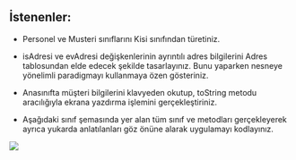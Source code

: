 ## İstenenler:

* Personel ve Musteri sınıflarını Kisi sınıfından türetiniz.

* isAdresi ve evAdresi değişkenlerinin ayrıntılı adres bilgilerini Adres tablosundan elde edecek şekilde tasarlayınız. Bunu yaparken nesneye yönelimli paradigmayı kullanmaya özen gösteriniz.

* Anasınıfta müşteri bilgilerini klavyeden okutup, toString metodu aracılığıyla ekrana yazdırma işlemini gerçekleştiriniz.

* Aşağıdaki sınıf şemasında yer alan tüm sınıf ve metodları gerçekleyerek ayrıca yukarda anlatılanları göz önüne alarak uygulamayı kodlayınız.

![](https://github.com/celalceken/NesneYonelimliAnalizVeTasarimDersiUygulamalari/blob/master/Sekiller/02/UygulamaHafta5.png)


